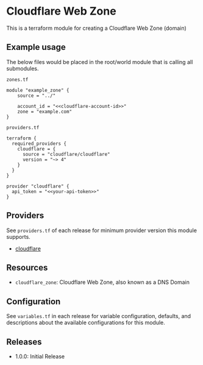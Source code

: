 # Cloudflare Web Zone
This is a terraform module for creating a Cloudflare Web Zone (domain)

## Example usage
The below files would be placed in the root/world module that is calling all submodules.

`zones.tf`
```HCL
module "example_zone" {
    source = "../"

    account_id = "<<cloudflare-account-id>>"
    zone = "example.com"
}
```
`providers.tf`
```HCL
terraform {
  required_providers {
    cloudflare = {
      source = "cloudflare/cloudflare"
      version = "~> 4"
    }
  }
}

provider "cloudflare" {
  api_token = "<<your-api-token>>"
}
```
## Providers
See `providers.tf` of each release for minimum provider version this module supports.

- [cloudflare](https://registry.terraform.io/providers/cloudflare/cloudflare/latest)

## Resources
- `cloudflare_zone`: Cloudflare Web Zone, also known as a DNS Domain

## Configuration
See `variables.tf` in each release for variable configuration, defaults, and descriptions about the available configurations for this module.

## Releases
- 1.0.0: Initial Release
